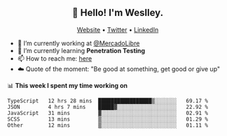 <h2 align="center">👋 Hello! I'm Weslley.</h2>
<p align="center">
  <a href="http://weslleyneri.com.br">Website</a> •
  <a href="https://twitter.com/Weslley_Neri">Twitter</a> •
  <a href="https://www.linkedin.com/in/weslley-neri-3658908b">LinkedIn</a>
</p>


- 🔭 I’m currently working at [@MercadoLibre](https://github.com/mercadolibre)
- 🌱 I’m currently learning **Penetration Testing**
- 📫 How to reach me: [here](mailto:weslley39@gmail.com)
- ☁️ Quote of the moment: "Be good at something, get good or give up"

📊 **This week I spent my time working on**
<!--START_SECTION:waka-->

```text
TypeScript   12 hrs 28 mins  █████████████████▒░░░░░░░   69.17 %
JSON         4 hrs 7 mins    █████▓░░░░░░░░░░░░░░░░░░░   22.92 %
JavaScript   31 mins         ▓░░░░░░░░░░░░░░░░░░░░░░░░   02.91 %
SCSS         13 mins         ▒░░░░░░░░░░░░░░░░░░░░░░░░   01.29 %
Other        12 mins         ▒░░░░░░░░░░░░░░░░░░░░░░░░   01.11 %
```

<!--END_SECTION:waka-->

<!-- Inspired by https://github.com/gruselhaus/gruselhaus -->